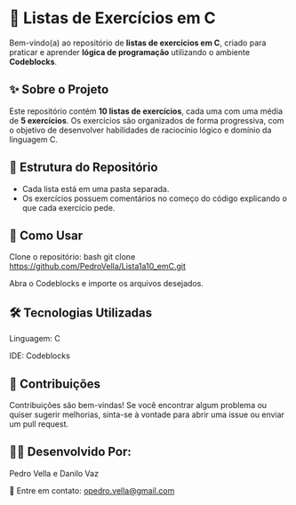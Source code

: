 # 📘 Listas de Exercícios em C

Bem-vindo(a) ao repositório de **listas de exercícios em C**, criado para praticar e aprender **lógica de programação** utilizando o ambiente **Codeblocks**.

## ✨ Sobre o Projeto

Este repositório contém **10 listas de exercícios**, cada uma com uma média de **5 exercícios**. Os exercícios são organizados de forma progressiva, com o objetivo de desenvolver habilidades de raciocínio lógico e domínio da linguagem C.

## 📂 Estrutura do Repositório

- Cada lista está em uma pasta separada.
- Os exercícios possuem comentários no começo do código explicando o que cada exercício pede. 

## 🚀 Como Usar

Clone o repositório:
   bash
   git clone https://github.com/PedroVella/Lista1a10_emC.git

Abra o Codeblocks e importe os arquivos desejados.

## 🛠️ Tecnologias Utilizadas
Linguagem: C

IDE: Codeblocks

## 🤝 Contribuições
Contribuições são bem-vindas! Se você encontrar algum problema ou quiser sugerir melhorias, sinta-se à vontade para abrir uma issue ou enviar um pull request.

## 🧑‍💻 Desenvolvido Por: 
Pedro Vella e Danilo Vaz

📧 Entre em contato: opedro.vella@gmail.com
